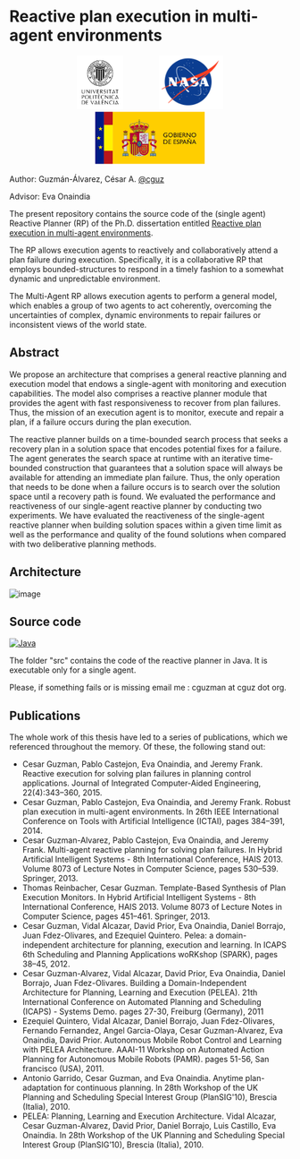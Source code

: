 # Reactive plan execution in multi-agent environments


<div align=center>
  <a href="https://www.upv.es"><img src="https://github.com/cguz/planning-reactive-planner/raw/master/image/upv.png" alt="UPV" title="UPV" hspace="30" height="96px" /></a>
  <a href="https://www.nasa.org"><img src="https://github.com/cguz/planning-reactive-planner/raw/main/image/nasa.svg" alt="NASA" title="NASA" hspace="30" height="96px" /></a>
  <img src="https://github.com/cguz/planning-reactive-planner/raw/main/image/GobSpain.png" alt="Gobierno de españa" title="Gobierno de españa" hspace="30" height="96px" />
</div>



Author: Guzmán-Álvarez, César A. [@cguz](https://github.com/cguz)

Advisor: Eva Onaindia

The present repository contains the source code of the (single agent) Reactive Planner (RP) of the Ph.D. dissertation entitled [Reactive plan execution in multi-agent environments](https://riunet.upv.es/bitstream/handle/10251/120457/G%c3%bazman%20-%20Reactive%20plan%20execution%20in%20multi-agent%20environments.pdf?sequence=4&isAllowed=y).

The RP allows execution agents to reactively and collaboratively attend a plan failure during execution. Specifically, it is a collaborative RP that employs bounded-structures to respond in a timely fashion to a somewhat dynamic and unpredictable environment. 

The Multi-Agent RP allows execution agents to perform a general model, which enables a group of two agents to act coherently, overcoming the uncertainties of complex, dynamic environments to repair failures or inconsistent views of the world state.

## Abstract 

We propose an architecture that comprises a general reactive planning and execution model that endows a single-agent with monitoring and execution capabilities. The model also comprises a reactive planner module that provides the agent with fast responsiveness to recover from plan failures. Thus, the mission of an execution agent is to monitor, execute and repair a plan, if a failure occurs during the plan execution.

The reactive planner builds on a time-bounded search process that seeks a recovery plan in a solution space that encodes potential fixes for a failure. The agent generates the search space at runtime with an iterative time-bounded construction that guarantees that a solution space will always be available for attending an immediate plan failure. Thus, the only operation that needs to be done when a failure occurs is to search over the solution space until a recovery path is found. We evaluated the performance and reactiveness of our single-agent reactive planner by conducting two experiments. We have evaluated the reactiveness of the single-agent reactive planner when building solution spaces within a given time limit as well as the performance and quality of the found solutions when compared with two deliberative planning methods.

## Architecture

![image](https://user-images.githubusercontent.com/15159632/111842903-7a4ffd80-8900-11eb-8bcf-a55584bd9297.png)

## Source code

[![Java](https://img.shields.io/badge/Java-8-red)](https://www.java.org/)

The folder "src" contains the code of the reactive planner in Java. It is executable only for a single agent. 

Please, if something fails or is missing email me : cguzman at cguz dot org.

## Publications

The whole work of this thesis have led to a series of publications, which we referenced throughout the memory. Of these, the
following stand out:

* Cesar Guzman, Pablo Castejon, Eva Onaindia, and Jeremy Frank. Reactive execution for solving plan failures in planning control applications. Journal of Integrated Computer-Aided Engineering, 22(4):343–360, 2015.
* Cesar Guzman, Pablo Castejon, Eva Onaindia, and Jeremy Frank. Robust plan execution in multi-agent environments. In 26th IEEE International Conference on Tools with Artificial Intelligence (ICTAI), pages 384–391, 2014.
* Cesar Guzman-Alvarez, Pablo Castejon, Eva Onaindia, and Jeremy Frank. Multi-agent reactive planning for solving plan failures. In Hybrid Artificial Intelligent Systems - 8th International Conference, HAIS 2013. Volume 8073 of Lecture Notes in Computer Science, pages 530–539. Springer, 2013.
* Thomas Reinbacher, Cesar Guzman. Template-Based Synthesis of Plan Execution Monitors. In Hybrid Artificial Intelligent Systems - 8th International Conference, HAIS 2013. Volume 8073 of Lecture Notes in Computer Science, pages 451–461. Springer, 2013.
* Cesar Guzman, Vidal Alcazar, David Prior, Eva Onaindia, Daniel Borrajo, Juan Fdez-Olivares, and Ezequiel Quintero. Pelea: a domain-independent architecture for planning, execution and learning. In ICAPS 6th Scheduling and Planning Applications woRKshop (SPARK), pages 38–45, 2012.
* Cesar Guzman-Alvarez, Vidal Alcazar, David Prior, Eva Onaindia, Daniel Borrajo, Juan Fdez-Olivares. Building a Domain-Independent Architecture for Planning, Learning and Execution (PELEA). 21th International Conference on Automated Planning and Scheduling (ICAPS) - Systems Demo. pages 27-30, Freiburg (Germany), 2011
* Ezequiel Quintero, Vidal Alcazar, Daniel Borrajo, Juan Fdez-Olivares, Fernando Fernandez, Angel Garcia-Olaya, Cesar Guzman-Alvarez, Eva Onaindia, David Prior. Autonomous Mobile Robot Control and Learning with PELEA Architecture. AAAI-11 Workshop on Automated Action Planning for Autonomous Mobile Robots (PAMR). pages 51-56, San francisco (USA), 2011.
* Antonio Garrido, Cesar Guzman, and Eva Onaindia. Anytime plan-adaptation for continuous planning. In 28th Workshop of the UK Planning and Scheduling Special Interest Group (PlanSIG'10), Brescia (Italia), 2010.
* PELEA: Planning, Learning and Execution Architecture. Vidal Alcazar, Cesar Guzman-Alvarez, David Prior, Daniel Borrajo, Luis Castillo, Eva Onaindia. In 28th Workshop of the UK Planning and Scheduling Special Interest Group (PlanSIG’10), Brescia (Italia), 2010.
